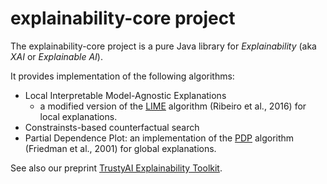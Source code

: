 # explainability-core project

The explainability-core project is a pure Java library for _Explainability_ (aka _XAI_ or _Explainable AI_).

It provides implementation of the following algorithms:

 * Local Interpretable Model-Agnostic Explanations
   * a modified version of the [LIME](https://arxiv.org/abs/1602.04938) algorithm (Ribeiro et al., 2016) for local explanations.
 * Constrainsts-based counterfactual search
 * Partial Dependence Plot: an implementation of the [PDP](https://www.jstor.org/stable/2699986) algorithm (Friedman et al., 2001) for global explanations.

See also our preprint [TrustyAI Explainability Toolkit](https://arxiv.org/abs/2104.12717).